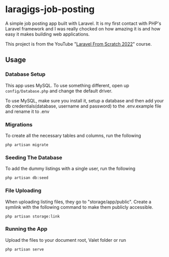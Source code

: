 # laragigs-job-posting
A simple job posting app built with Laravel. It is my first contact with PHP's Laravel framework and I was really chocked on how amazing it is and how easy it makes building web applications.

This project is from the YouTube "[Laravel From Scratch 2022](https://www.youtube.com/watch?v=MYyJ4PuL4pY)" course.


## Usage

### Database Setup
This app uses MySQL. To use something different, open up `config/Database.php` and change the default driver.

To use MySQL, make sure you install it, setup a database and then add your db credentials(database, username and password) to the .env.example file and rename it to .env

### Migrations
To create all the necessary tables and columns, run the following
```
php artisan migrate
```

### Seeding The Database
To add the dummy listings with a single user, run the following
```
php artisan db:seed
```

### File Uploading
When uploading listing files, they go to "storage/app/public". Create a symlink with the following command to make them publicly accessible.
```
php artisan storage:link
```

### Running the App
Upload the files to your document root, Valet folder or run 
```
php artisan serve
```